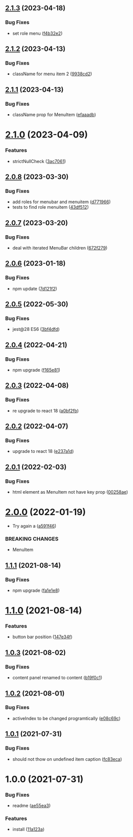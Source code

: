 ## [2.1.3](https://github.com/entropic-bond/menu-bar/compare/v2.1.2...v2.1.3) (2023-04-18)


### Bug Fixes

* set role menu ([f4b32e2](https://github.com/entropic-bond/menu-bar/commit/f4b32e2b85f99aad9c95c62930704d1457b13c96))

## [2.1.2](https://github.com/entropic-bond/menu-bar/compare/v2.1.1...v2.1.2) (2023-04-13)


### Bug Fixes

* className for menu item 2 ([9938cd2](https://github.com/entropic-bond/menu-bar/commit/9938cd237fab30d5ddd0b5e6627c56dc6015a4a1))

## [2.1.1](https://github.com/entropic-bond/menu-bar/compare/v2.1.0...v2.1.1) (2023-04-13)


### Bug Fixes

* className prop for MenuItem ([efaaadb](https://github.com/entropic-bond/menu-bar/commit/efaaadbf6e93722d5634ec045620ff265d3fe4a7))

# [2.1.0](https://github.com/entropic-bond/menu-bar/compare/v2.0.8...v2.1.0) (2023-04-09)


### Features

* strictNullCheck ([3ac7061](https://github.com/entropic-bond/menu-bar/commit/3ac7061c57bba0295638b362c7dc995c967fe592))

## [2.0.8](https://github.com/entropic-bond/menu-bar/compare/v2.0.7...v2.0.8) (2023-03-30)


### Bug Fixes

* add roles for menubar and menuitem ([d771966](https://github.com/entropic-bond/menu-bar/commit/d771966890834ac8b35263b83595698f555b7066))
* tests to find role menuitem ([43df512](https://github.com/entropic-bond/menu-bar/commit/43df512a5cc931cadb75cf5cff48c79ba9ae05d5))

## [2.0.7](https://github.com/entropic-bond/menu-bar/compare/v2.0.6...v2.0.7) (2023-03-20)


### Bug Fixes

* deal with iterated MenuBar children ([672f279](https://github.com/entropic-bond/menu-bar/commit/672f27949d47a7a28b9141f677edf5d0be1e8e81))

## [2.0.6](https://github.com/entropic-bond/menu-bar/compare/v2.0.5...v2.0.6) (2023-01-18)


### Bug Fixes

* npm update ([7d121f2](https://github.com/entropic-bond/menu-bar/commit/7d121f2e31a88415fe29469896c567042a643f1c))

## [2.0.5](https://github.com/entropic-bond/menu-bar/compare/v2.0.4...v2.0.5) (2022-05-30)


### Bug Fixes

* jest@28 ES6 ([3bf4dfd](https://github.com/entropic-bond/menu-bar/commit/3bf4dfd39a6765b69bddbf456b27729a2c36ccdc))

## [2.0.4](https://github.com/entropic-bond/menu-bar/compare/v2.0.3...v2.0.4) (2022-04-21)


### Bug Fixes

* npm upgrade ([f165e81](https://github.com/entropic-bond/menu-bar/commit/f165e81a3bda51a1fa1cd4accf555742ee0be48e))

## [2.0.3](https://github.com/entropic-bond/menu-bar/compare/v2.0.2...v2.0.3) (2022-04-08)


### Bug Fixes

* re upgrade to react 18 ([a0bf2fb](https://github.com/entropic-bond/menu-bar/commit/a0bf2fb2a2c503d2f4dcfd7fd2c2f3c112e6d22a))

## [2.0.2](https://github.com/entropic-bond/menu-bar/compare/v2.0.1...v2.0.2) (2022-04-07)


### Bug Fixes

* upgrade to react 18 ([e237a1d](https://github.com/entropic-bond/menu-bar/commit/e237a1d5bd7f4a91706939491718f6a0e38d2165))

## [2.0.1](https://github.com/entropic-bond/menu-bar/compare/v2.0.0...v2.0.1) (2022-02-03)


### Bug Fixes

* html element as MenuItem not have key prop ([00258ae](https://github.com/entropic-bond/menu-bar/commit/00258aeb3fd506fb78b0d80d474338086f76424a))

# [2.0.0](https://github.com/entropic-bond/menu-bar/compare/v1.1.1...v2.0.0) (2022-01-19)


* Try again a ([a591f46](https://github.com/entropic-bond/menu-bar/commit/a591f46dc3e2807598c65ad0bb24383e15e6d204))


### BREAKING CHANGES

* MenuItem

## [1.1.1](https://github.com/entropic-bond/menu-bar/compare/v1.1.0...v1.1.1) (2021-08-14)


### Bug Fixes

* npm upgrade ([fa1e1e8](https://github.com/entropic-bond/menu-bar/commit/fa1e1e81f43ac372696bc046f7d0f45cd9c3f65a))

# [1.1.0](https://github.com/entropic-bond/menu-bar/compare/v1.0.3...v1.1.0) (2021-08-14)


### Features

* button bar position ([147e34f](https://github.com/entropic-bond/menu-bar/commit/147e34fdf1c4384d79938ee81c6057c0c3010e00))

## [1.0.3](https://github.com/entropic-bond/menu-bar/compare/v1.0.2...v1.0.3) (2021-08-02)


### Bug Fixes

* content panel renamed to content ([b19f0c1](https://github.com/entropic-bond/menu-bar/commit/b19f0c17c2dd4d0608eda20a8e6171b65faea05f))

## [1.0.2](https://github.com/entropic-bond/menu-bar/compare/v1.0.1...v1.0.2) (2021-08-01)


### Bug Fixes

* activeIndex to be changed programtically ([e08c69c](https://github.com/entropic-bond/menu-bar/commit/e08c69c3d622171b9a56117415eb455715447e18))

## [1.0.1](https://github.com/entropic-bond/menu-bar/compare/v1.0.0...v1.0.1) (2021-07-31)


### Bug Fixes

* should not thow on undefined item caption ([fc83eca](https://github.com/entropic-bond/menu-bar/commit/fc83eca71ee635a8312cbdabb83c26d64052c66e))

# 1.0.0 (2021-07-31)


### Bug Fixes

* readme ([ae55ea3](https://github.com/entropic-bond/menu-bar/commit/ae55ea3b0652c98f573a70bdbfd4a0d91eaf11b2))


### Features

* install ([11a123a](https://github.com/entropic-bond/menu-bar/commit/11a123a05ad9b0e68f842aaa898ea30fe6c8c936))
